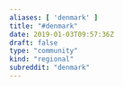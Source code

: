 ```yaml
---
aliases: [ 'denmark' ]
title: "#denmark"
date: 2019-01-03T09:57:36Z
draft: false
type: "community"
kind: "regional"
subreddit: "denmark"
---
```

